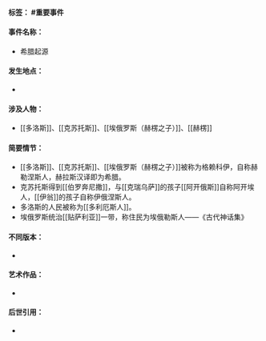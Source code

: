 #### 标签： #重要事件
#### 事件名称：
- 希腊起源
#### 发生地点：
- 
#### 涉及人物：
- [[多洛斯]]、[[克苏托斯]]、[[埃俄罗斯（赫楞之子）]]、[[赫楞]]
#### 简要情节：
-  [[多洛斯]]、[[克苏托斯]]、[[埃俄罗斯（赫楞之子）]]被称为格赖科伊，自称赫勒涅斯人，赫拉斯汉译即为希腊。
-  克苏托斯得到[[伯罗奔尼撒]]，与[[克瑞乌萨]]的孩子[[阿开俄斯]]自称阿开埃人，[[伊翁]]的孩子自称伊俄涅斯人。
-  多洛斯的人民被称为[[多利厄斯人]]。
-  埃俄罗斯统治[[贴萨利亚]]一带，称住民为埃俄勒斯人——《古代神话集》
#### 不同版本：
- 
#### 艺术作品：
- 
#### 后世引用：
- 
